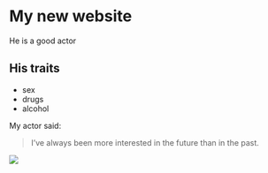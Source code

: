 # My new website
He is a good actor
## His traits
* sex
* drugs
* alcohol

My actor said:
> I’ve always been more interested
> in the future than in the past.

<img src="https://www.rlinhard.de/images/pic01.jpg"/>
